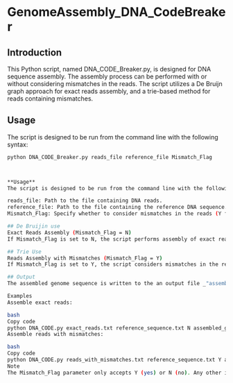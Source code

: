 # GenomeAssembly_DNA_CodeBreaker
## Introduction

This Python script, named DNA_CODE_Breaker.py, is designed for DNA sequence assembly. The assembly process can be performed with or without considering mismatches in the reads. The script utilizes a De Bruijn graph approach for exact reads assembly,
and a trie-based method for reads containing mismatches.

## Usage

The script is designed to be run from the command line with the following syntax:

```bash
python DNA_CODE_Breaker.py reads_file reference_file Mismatch_Flag



**Usage**
The script is designed to be run from the command line with the following syntax:

reads_file: Path to the file containing DNA reads.
reference_file: Path to the file containing the reference DNA sequence.
Mismatch_Flag: Specify whether to consider mismatches in the reads (Y for yes, N for no).

## De Bruijin use
Exact Reads Assembly (Mismatch_Flag = N)
If Mismatch_Flag is set to N, the script performs assembly of exact reads. The De Bruijn graph approach is used to construct the graph, identify source and sink nodes, find cycles, and assemble the genome sequence.

## Trie Use
Reads Assembly with Mismatches (Mismatch_Flag = Y)
If Mismatch_Flag is set to Y, the script considers mismatches in the reads. The script constructs a trie using the reads file and performs trie matching against the reference genome. The resulting assembly includes positions for each matched pattern.

## Output
The assembled genome sequence is written to the an output file _"assembledreads.txt"_. For the case of mismatches, positions of the matched patterns are indicated in the output.

Examples
Assemble exact reads:

bash
Copy code
python DNA_CODE.py exact_reads.txt reference_sequence.txt N assembled_genome.txt
Assemble reads with mismatches:

bash
Copy code
python DNA_CODE.py reads_with_mismatches.txt reference_sequence.txt Y assembled_genome.txt
Note
The Mismatch_Flag parameter only accepts Y (yes) or N (no). Any other input will result in an error message.
